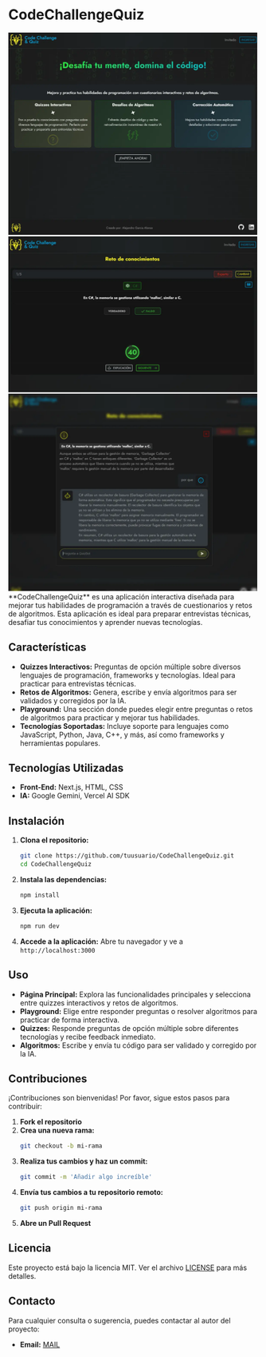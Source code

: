 # CodeChallengeQuiz

<img src="https://raw.githubusercontent.com/AletzMan/ImagesStorage/main/code_challenge/Screenshot%202024-08-06%20033249.webp" alt="Vista Principal" width="500"/>
<img src="https://raw.githubusercontent.com/AletzMan/ImagesStorage/main/code_challenge/Screenshot%202024-08-06%20033503.webp" alt="Vista Principal" width="500"/>
<img src="https://raw.githubusercontent.com/AletzMan/ImagesStorage/main/code_challenge/Screenshot%202024-08-06%20033539.webp" alt="Vista Principal" width="500"/>
**CodeChallengeQuiz** es una aplicación interactiva diseñada para mejorar tus habilidades de programación a través de cuestionarios y retos de algoritmos. Esta aplicación es ideal para preparar entrevistas técnicas, desafiar tus conocimientos y aprender nuevas tecnologías.

## Características

- **Quizzes Interactivos:** Preguntas de opción múltiple sobre diversos lenguajes de programación, frameworks y tecnologías. Ideal para practicar para entrevistas técnicas.
- **Retos de Algoritmos:** Genera, escribe y envía algoritmos para ser validados y corregidos por la IA.
- **Playground:** Una sección donde puedes elegir entre preguntas o retos de algoritmos para practicar y mejorar tus habilidades.
- **Tecnologías Soportadas:** Incluye soporte para lenguajes como JavaScript, Python, Java, C++, y más, así como frameworks y herramientas populares.

## Tecnologías Utilizadas

- **Front-End:** Next.js, HTML, CSS
- **IA:** Google Gemini, Vercel AI SDK 

## Instalación

1. **Clona el repositorio:**
    ```sh
    git clone https://github.com/tuusuario/CodeChallengeQuiz.git
    cd CodeChallengeQuiz
    ```

2. **Instala las dependencias:**
    ```sh
    npm install
    ```

3. **Ejecuta la aplicación:**
    ```sh
    npm run dev
    ```

4. **Accede a la aplicación:**
    Abre tu navegador y ve a `http://localhost:3000`

## Uso

- **Página Principal:** Explora las funcionalidades principales y selecciona entre quizzes interactivos y retos de algoritmos.
- **Playground:** Elige entre responder preguntas o resolver algoritmos para practicar de forma interactiva.
- **Quizzes:** Responde preguntas de opción múltiple sobre diferentes tecnologías y recibe feedback inmediato.
- **Algoritmos:** Escribe y envía tu código para ser validado y corregido por la IA.

## Contribuciones

¡Contribuciones son bienvenidas! Por favor, sigue estos pasos para contribuir:

1. **Fork el repositorio**
2. **Crea una nueva rama:**
    ```sh
    git checkout -b mi-rama
    ```
3. **Realiza tus cambios y haz un commit:**
    ```sh
    git commit -m 'Añadir algo increíble'
    ```
4. **Envía tus cambios a tu repositorio remoto:**
    ```sh
    git push origin mi-rama
    ```
5. **Abre un Pull Request**

## Licencia

Este proyecto está bajo la licencia MIT. Ver el archivo [LICENSE](LICENSE) para más detalles.

## Contacto

Para cualquier consulta o sugerencia, puedes contactar al autor del proyecto:

- **Email:** [MAIL](mailto:alejandro.ga.dev@gmail.com)
